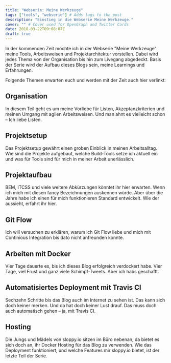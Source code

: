 ```yaml
---
title: "Webserie: Meine Werkzeuge"
tags: ["tools", "webserie"] # Adds tags to the post
description: "Einstieg in die Webserie Meine Werkzeuge."
cover: "" # Cover used for OpenGraph and Twitter Cards
date: 2018-03-22T09:08:07Z
draft: true
---
```


In der kommenden Zeit möchte ich in der Webserie "Meine Werkzeuge" meine Tools, Arbeitsweisen und Projektarchitektur vorstellen. Dabei wird jedes Thema von der Organisation bis hin zum Livegang abgedeckt. Basis der Serie wird der Aufbau dieses Blogs sein, meine Learnings und Erfahrungen.
 
Folgende Themen erwarten euch und werden mit der Zeit auch hier verlinkt:


## Organisation
In diesem Teil geht es um meine Vorliebe für Listen, Akzeptanzkriterien und meinen Umgang mit agilen Arbeitsweisen. Und man ahnt es vielleicht schon – Ich liebe Listen.

## Projektsetup
Das Projektsetup gewährt einen groben Einblick in meinen Arbeitsalltag. Wie sind die Projekte aufgebaut, welche Build-Tools setze ich aktuell ein und was für Tools sind für mich in meiner Arbeit unerlässlich.

## Projektaufbau
BEM, ITCSS und viele weitere Abkürzungen könntet ihr hier erwarten. Wenn ich mich mit diesen fancy Bezeichnungen auskennen würde. Aber über die Jahre habe ich einen für mich funktionieren Standard entwickelt. Wie der aussieht, erfahrt ihr hier.

## Git Flow
Ich will versuchen zu erklären, warum ich Git Flow liebe und mich mit Continious Integration bis dato nicht anfreunden konnte.

## Arbeiten mit Docker
Vier Tage dauerte es, bis ich dieses Blog erfolgreich verdockert habe. Vier Tage, viel Frust und ganz viele Schimpf-Tweets. Aber ich habs geschafft. 

## Automatisiertes Deployment mit Travis CI
Sechzehn Schritte bis das Blog auch im Internet zu sehen ist. Das kann sich doch keiner merken. Und da hat doch keiner Lust drauf. Das muss doch auch automatisch gehen – ja, mit Travis CI.

## Hosting
Die Jungs und Mädels von sloppy.io sitzen im Büro nebenan, da bietet es sich doch an, ihr Docker Hosting für das Blog zu verwenden. Wie das Deployment funktioniert, und welche Features mir sloppy.io bietet, ist der letzte Teil der Serie.
